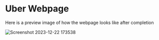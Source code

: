 # Uber Webpage 
Here is a preview image of how the webpage looks like after completion 

![Screenshot 2023-12-22 173538](https://github.com/Indranil102/uber-webpage-by-Figma/assets/115712973/4c74ec18-06d0-446c-98b7-d88efddf33ec)
